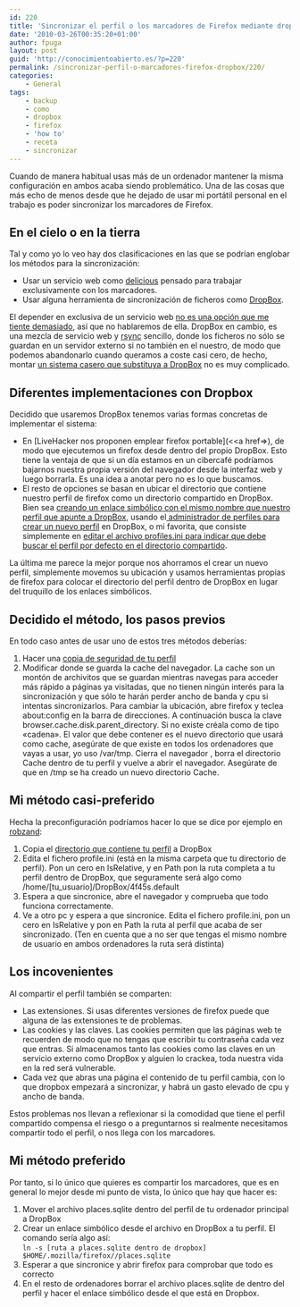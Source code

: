 ```yaml
---
id: 220
title: 'Sincronizar el perfil o los marcadores de Firefox mediante dropbox'
date: '2010-03-26T00:35:20+01:00'
author: fpuga
layout: post
guid: 'http://conocimientoabierto.es/?p=220'
permalink: /sincronizar-perfil-o-marcadores-firefox-dropbox/220/
categories:
    - General
tags:
    - backup
    - como
    - dropbox
    - firefox
    - 'how to'
    - receta
    - sincronizar
---
```


Cuando de manera habitual usas más de un ordenador mantener la misma configuración en ambos acaba siendo problemático. Una de las cosas que más echo de menos desde que he dejado de usar mi portátil personal en el trabajo es poder sincronizar los marcadores de Firefox.

## En el cielo o en la tierra

Tal y como yo lo veo hay dos clasificaciones en las que se podrían englobar los métodos para la sincronización:

- Usar un servicio web como [delicious](http://delicious.com/) pensado para trabajar exclusivamente con los marcadores.
- Usar alguna herramienta de sincronización de ficheros como [DropBox](http://www.dropbox.com/).

El depender en exclusiva de un servicio web [no es una opción que me tiente demasiado](http://blog.loretahur.net/2009/03/los-problemas-de-la-nube-informatica-radio-euskadi.html), así que no hablaremos de ella. DropBox en cambio, es una mezcla de servicio web y [rsync](http://es.wikipedia.org/wiki/Rsync) sencillo, donde los ficheros no sólo se guardan en un servidor externo si no también en el nuestro, de modo que podemos abandonarlo cuando queramos a coste casi cero, de hecho, montar [un sistema casero que substituya a DropBox](http://aseodiario.com/2010/03/dropbox-casero/) no es muy complicado.

## Diferentes implementaciones con Dropbox

Decidido que usaremos DropBox tenemos varias formas concretas de implementar el sistema:

- En [LiveHacker nos proponen emplear firefox portable](<<a href=>), de modo que ejecutemos un firefox desde dentro del propio DropBox. Esto tiene la ventaja de que si un día estamos en un cibercafé podríamos bajarnos nuestra propia versión del navegador desde la interfaz web y luego borrarla. Es una idea a anotar pero no es lo que buscamos.
- El resto de opciones se basan en ubicar el directorio que contiene nuestro perfil de firefox como un directorio compartido en DropBox. Bien sea [creando un enlace simbólico con el mismo nombre que nuestro perfil que apunte a DropBox](http://jonefox.com/blog/2009/11/16/how-to-sync-firefox-across-multiple-computers-using-dropbox/), usando el[ administrador de perfiles para crear un nuevo perfil](http://robwilkerson.org/2008/09/24/synchronizing-firefox-through-dropbox/) en DropBox, o mi favorita, que consiste simplemente en [editar el archivo profiles.ini para indicar que debe buscar el perfil por defecto en el directorio compartido](http://www.robzand.com/blog/firefox-dropbox-profile-synchronization-across-machines).

La última me parece la mejor porque nos ahorramos el crear un nuevo perfil, simplemente movemos su ubicación y usamos herramientas propias de firefox para colocar el directorio del perfil dentro de DropBox en lugar del truquillo de los enlaces simbólicos.

## Decidido el método, los pasos previos

En todo caso antes de usar uno de estos tres métodos deberías:

1. Hacer una [copia de seguridad de tu perfil](http://support.mozilla.com/en-US/kb/Backing+Up+Your+Information)
2. Modificar donde se guarda la cache del navegador. La cache son un montón de archivitos que se guardan mientras navegas para acceder más rápido a páginas ya visitadas, que no tienen ningún interés para la sincronización y que sólo te harán perder ancho de banda y cpu si intentas sincronizarlos. Para cambiar la ubicación, abre firefox y teclea about:config en la barra de direcciones. A continuación busca la clave browser.cache.disk.parent\_directory. Si no existe créala como de tipo «cadena». El valor que debe contener es el nuevo directorio que usará como cache, asegúrate de que existe en todos los ordenadores que vayas a usar, yo uso /var/tmp. Cierra el navegador , borra el directorio Cache dentro de tu perfil y vuelve a abrir el navegador. Asegúrate de que en /tmp se ha creado un nuevo directorio Cache.

## Mi método casi-preferido

Hecha la preconfiguración podríamos hacer lo que se dice por ejemplo en [robzand](http://www.robzand.com/blog/firefox-dropbox-profile-synchronization-across-machines):

1. Copia el [directorio que contiene tu perfil](http://support.mozilla.com/en-US/kb/Profiles#Where_is_my_profile_stored_) a DropBox
2. Edita el fichero profile.ini (está en la misma carpeta que tu directorio de perfil). Pon un cero en IsRelative, y en Path pon la ruta completa a tu perfil dentro de DropBox, que seguramente será algo como /home/\[tu\_usuario\]/DropBox/4f45s.default
3. Espera a que sincronice, abre el navegador y comprueba que todo funciona correctamente.
4. Ve a otro pc y espera a que sincronice. Edita el fichero profile.ini, pon un cero en IsRelative y pon en Path la ruta al perfil que acaba de ser sincronizado. (Ten en cuenta que a no ser que tengas el mismo nombre de usuario en ambos ordenadores la ruta será distinta)

## Los incovenientes

Al compartir el perfil también se comparten:

- Las extensiones. Si usas diferentes versiones de firefox puede que alguna de las extensiones te de problemas.
- Las cookies y las claves. Las cookies permiten que las páginas web te recuerden de modo que no tengas que escribir tu contraseña cada vez que entras. Si almacenamos tanto las cookies como las claves en un servicio externo como DropBox y alguien lo crackea, toda nuestra vida en la red será vulnerable.
- Cada vez que abras una página el contenido de tu perfil cambia, con lo que dropbox empezará a sincronizar, y habrá un gasto elevado de cpu y ancho de banda.

Estos problemas nos llevan a reflexionar si la comodidad que tiene el perfil compartido compensa el riesgo o a preguntarnos si realmente necesitamos compartir todo el perfil, o nos llega con los marcadores.

## Mi método preferido

Por tanto, si lo único que quieres es compartir los marcadores, que es en general lo mejor desde mi punto de vista, lo único que hay que hacer es:

1. Mover el archivo places.sqlite dentro del perfil de tu ordenador principal a DropBox
2. Crear un enlace simbólico desde el archivo en DropBox a tu perfil. El comando sería algo así:  
    `ln -s [ruta a places.sqlite dentro de dropbox] $HOME/.mozilla/firefox//places.sqlite`
3. Esperar a que sincronice y abrir firefox para comprobar que todo es correcto
4. En el resto de ordenadores borrar el archivo places.sqlite de dentro del perfil y hacer el enlace simbólico desde el que está en Dropbox.